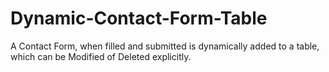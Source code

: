 # Dynamic-Contact-Form-Table
A Contact Form, when filled and submitted is dynamically added to a table, which can be Modified of Deleted explicitly.
